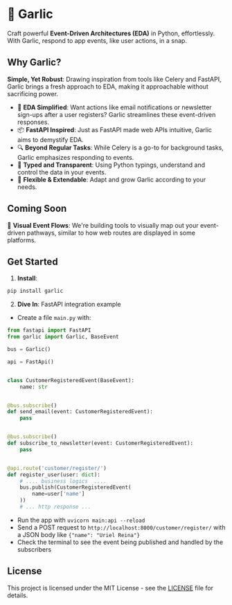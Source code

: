 # 🧄 Garlic

Craft powerful **Event-Driven Architectures (EDA)** in Python, effortlessly. With Garlic, respond to app events, like user actions, in a snap.

## Why Garlic?

**Simple, Yet Robust**: Drawing inspiration from tools like Celery and FastAPI, Garlic brings a fresh approach to EDA, making it approachable without sacrificing power.

- 🚀 **EDA Simplified**: Want actions like email notifications or newsletter sign-ups after a user registers? Garlic streamlines these event-driven responses.
- 📦 **FastAPI Inspired**: Just as FastAPI made web APIs intuitive, Garlic aims to demystify EDA.
- 🔍 **Beyond Regular Tasks**: While Celery is a go-to for background tasks, Garlic emphasizes responding to events.
- 📝 **Typed and Transparent**: Using Python typings, understand and control the data in your events.
- 🔌 **Flexible & Extendable**: Adapt and grow Garlic according to your needs.

## Coming Soon

📖 **Visual Event Flows**: We're building tools to visually map out your event-driven pathways, similar to how web routes are displayed in some platforms.

## Get Started
1. **Install**: 
```bash
pip install garlic
```
2. **Dive In**: FastAPI integration example

* Create a file `main.py` with:

```python
from fastapi import FastAPI
from garlic import Garlic, BaseEvent

bus = Garlic()

api = FastApi()


class CustomerRegisteredEvent(BaseEvent):
    name: str


@bus.subscribe()
def send_email(event: CustomerRegisteredEvent):
    pass


@bus.subscribe()
def subscribe_to_newsletter(event: CustomerRegisteredEvent):
    pass


@api.route('customer/register/')
def register_user(user: dict):
    # .... business logics  ....
    bus.publish(CustomerRegisteredEvent(
        name=user['name']
    ))
    # ... http response ...
```

* Run the app with `uvicorn main:api --reload`
* Send a POST request to `http://localhost:8000/customer/register/` with a JSON body like `{"name": "Uriel Reina"}`
* Check the terminal to see the event being published and handled by the subscribers


## License

This project is licensed under the MIT License - see the [LICENSE](LICENSE) file for details.
